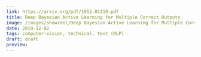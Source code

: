 ```yaml
---
link: https://arxiv.org/pdf/1912.01119.pdf
title: Deep Bayesian Active Learning for Multiple Correct Outputs
image: /images/showreel/Deep Bayesian Active Learning for Multiple Correct Outputs.jpg
date: 2019-12-02
tags: computer-vision, technical, text (NLP)
draft: draft
preview:
---
```



